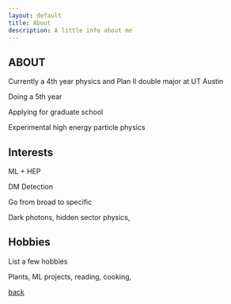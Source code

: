 ```yaml
---
layout: default
title: About
description: A little info about me
---
```


## ABOUT

Currently a 4th year physics and Plan II double major at UT Austin

Doing a 5th year

Applying for graduate school

Experimental high energy particle physics

## Interests

ML + HEP

DM Detection

Go from broad to specific 

Dark photons, hidden sector physics, 

## Hobbies

List a few hobbies

Plants, ML projects, reading, cooking,

[back](./)
